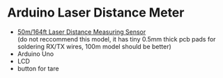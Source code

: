 # Arduino Laser Distance Meter
- [50m/164ft Laser Distance Measuring Sensor](https://www.aliexpress.com/item/32793950499.html?spm=2114.12010610.8148356.13.781e399eK4pNj7)  
(do not reccommend this model, it has tiny 0.5mm thick pcb pads for soldering RX/TX wires, 100m model should be better)
- Arduino Uno
- LCD
- button for tare

